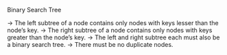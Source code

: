 Binary Search Tree

-> The left subtree of a node contains only nodes with keys lesser than the node’s key.
-> The right subtree of a node contains only nodes with keys greater than the node’s key.
-> The left and right subtree each must also be a binary search tree. 
-> There must be no duplicate nodes.

